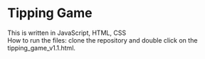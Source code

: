 # Tipping Game
This is written in JavaScript, HTML, CSS </br>
How to run the files: clone the repository and double click on the tipping_game_v1.1.html.
